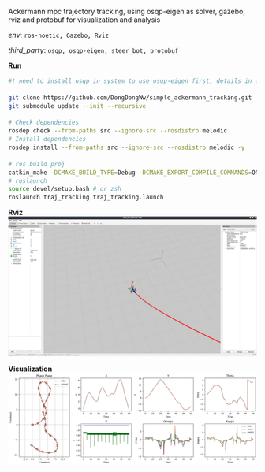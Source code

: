 Ackermann mpc trajectory tracking, using osqp-eigen as solver, gazebo, rviz and protobuf for visualization and analysis

*env*: `ros-noetic, Gazebo, Rviz`

*third_party*: `osqp, osqp-eigen, steer_bot, protobuf`

**Run**
```bash
#! need to install osqp in system to use osqp-eigen first, details in osqp-eigen

git clone https://github.com/DongDongWw/simple_ackermann_tracking.git
git submodule update --init --recursive

# Check dependencies
rosdep check --from-paths src --ignore-src --rosdistro melodic
# Install dependencies
rosdep install --from-paths src --ignore-src --rosdistro melodic -y

# ros build proj
catkin_make -DCMAKE_BUILD_TYPE=Debug -DCMAKE_EXPORT_COMPILE_COMMANDS=ON
# roslaunch
source devel/setup.bash # or zsh
roslaunch traj_tracking traj_tracking.launch
```

**Rviz**
![rviz_sim_img](./imgs/rviz_sim.png)

**Visualization**
![python](./imgs/data_vis.png)

